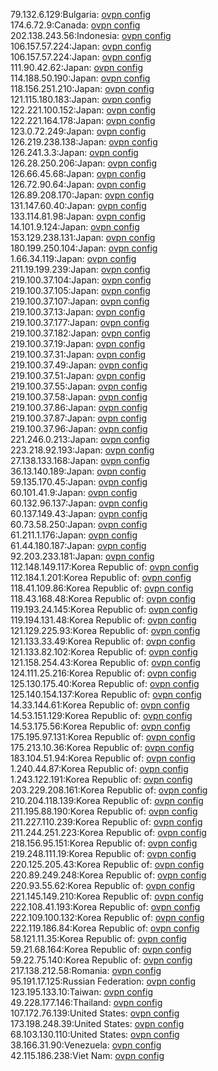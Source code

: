 79.132.6.129:Bulgaria: [ovpn config](vpn/79_132_6_129.ovpn)  
174.6.72.9:Canada: [ovpn config](vpn/174_6_72_9.ovpn)  
202.138.243.56:Indonesia: [ovpn config](vpn/202_138_243_56.ovpn)  
106.157.57.224:Japan: [ovpn config](vpn/106_157_57_224.ovpn)  
106.157.57.224:Japan: [ovpn config](vpn/106_157_57_224.ovpn)  
111.90.42.62:Japan: [ovpn config](vpn/111_90_42_62.ovpn)  
114.188.50.190:Japan: [ovpn config](vpn/114_188_50_190.ovpn)  
118.156.251.210:Japan: [ovpn config](vpn/118_156_251_210.ovpn)  
121.115.180.183:Japan: [ovpn config](vpn/121_115_180_183.ovpn)  
122.221.100.152:Japan: [ovpn config](vpn/122_221_100_152.ovpn)  
122.221.164.178:Japan: [ovpn config](vpn/122_221_164_178.ovpn)  
123.0.72.249:Japan: [ovpn config](vpn/123_0_72_249.ovpn)  
126.219.238.138:Japan: [ovpn config](vpn/126_219_238_138.ovpn)  
126.241.3.3:Japan: [ovpn config](vpn/126_241_3_3.ovpn)  
126.28.250.206:Japan: [ovpn config](vpn/126_28_250_206.ovpn)  
126.66.45.68:Japan: [ovpn config](vpn/126_66_45_68.ovpn)  
126.72.90.64:Japan: [ovpn config](vpn/126_72_90_64.ovpn)  
126.89.208.170:Japan: [ovpn config](vpn/126_89_208_170.ovpn)  
131.147.60.40:Japan: [ovpn config](vpn/131_147_60_40.ovpn)  
133.114.81.98:Japan: [ovpn config](vpn/133_114_81_98.ovpn)  
14.101.9.124:Japan: [ovpn config](vpn/14_101_9_124.ovpn)  
153.129.238.131:Japan: [ovpn config](vpn/153_129_238_131.ovpn)  
180.199.250.104:Japan: [ovpn config](vpn/180_199_250_104.ovpn)  
1.66.34.119:Japan: [ovpn config](vpn/1_66_34_119.ovpn)  
211.19.199.239:Japan: [ovpn config](vpn/211_19_199_239.ovpn)  
219.100.37.104:Japan: [ovpn config](vpn/219_100_37_104.ovpn)  
219.100.37.105:Japan: [ovpn config](vpn/219_100_37_105.ovpn)  
219.100.37.107:Japan: [ovpn config](vpn/219_100_37_107.ovpn)  
219.100.37.13:Japan: [ovpn config](vpn/219_100_37_13.ovpn)  
219.100.37.177:Japan: [ovpn config](vpn/219_100_37_177.ovpn)  
219.100.37.182:Japan: [ovpn config](vpn/219_100_37_182.ovpn)  
219.100.37.19:Japan: [ovpn config](vpn/219_100_37_19.ovpn)  
219.100.37.31:Japan: [ovpn config](vpn/219_100_37_31.ovpn)  
219.100.37.49:Japan: [ovpn config](vpn/219_100_37_49.ovpn)  
219.100.37.51:Japan: [ovpn config](vpn/219_100_37_51.ovpn)  
219.100.37.55:Japan: [ovpn config](vpn/219_100_37_55.ovpn)  
219.100.37.58:Japan: [ovpn config](vpn/219_100_37_58.ovpn)  
219.100.37.86:Japan: [ovpn config](vpn/219_100_37_86.ovpn)  
219.100.37.87:Japan: [ovpn config](vpn/219_100_37_87.ovpn)  
219.100.37.96:Japan: [ovpn config](vpn/219_100_37_96.ovpn)  
221.246.0.213:Japan: [ovpn config](vpn/221_246_0_213.ovpn)  
223.218.92.193:Japan: [ovpn config](vpn/223_218_92_193.ovpn)  
27.138.133.168:Japan: [ovpn config](vpn/27_138_133_168.ovpn)  
36.13.140.189:Japan: [ovpn config](vpn/36_13_140_189.ovpn)  
59.135.170.45:Japan: [ovpn config](vpn/59_135_170_45.ovpn)  
60.101.41.9:Japan: [ovpn config](vpn/60_101_41_9.ovpn)  
60.132.96.137:Japan: [ovpn config](vpn/60_132_96_137.ovpn)  
60.137.149.43:Japan: [ovpn config](vpn/60_137_149_43.ovpn)  
60.73.58.250:Japan: [ovpn config](vpn/60_73_58_250.ovpn)  
61.211.1.176:Japan: [ovpn config](vpn/61_211_1_176.ovpn)  
61.44.180.187:Japan: [ovpn config](vpn/61_44_180_187.ovpn)  
92.203.233.181:Japan: [ovpn config](vpn/92_203_233_181.ovpn)  
112.148.149.117:Korea Republic of: [ovpn config](vpn/112_148_149_117.ovpn)  
112.184.1.201:Korea Republic of: [ovpn config](vpn/112_184_1_201.ovpn)  
118.41.109.86:Korea Republic of: [ovpn config](vpn/118_41_109_86.ovpn)  
118.43.168.48:Korea Republic of: [ovpn config](vpn/118_43_168_48.ovpn)  
119.193.24.145:Korea Republic of: [ovpn config](vpn/119_193_24_145.ovpn)  
119.194.131.48:Korea Republic of: [ovpn config](vpn/119_194_131_48.ovpn)  
121.129.225.93:Korea Republic of: [ovpn config](vpn/121_129_225_93.ovpn)  
121.133.33.49:Korea Republic of: [ovpn config](vpn/121_133_33_49.ovpn)  
121.133.82.102:Korea Republic of: [ovpn config](vpn/121_133_82_102.ovpn)  
121.158.254.43:Korea Republic of: [ovpn config](vpn/121_158_254_43.ovpn)  
124.111.25.216:Korea Republic of: [ovpn config](vpn/124_111_25_216.ovpn)  
125.130.175.40:Korea Republic of: [ovpn config](vpn/125_130_175_40.ovpn)  
125.140.154.137:Korea Republic of: [ovpn config](vpn/125_140_154_137.ovpn)  
14.33.144.61:Korea Republic of: [ovpn config](vpn/14_33_144_61.ovpn)  
14.53.151.129:Korea Republic of: [ovpn config](vpn/14_53_151_129.ovpn)  
14.53.175.56:Korea Republic of: [ovpn config](vpn/14_53_175_56.ovpn)  
175.195.97.131:Korea Republic of: [ovpn config](vpn/175_195_97_131.ovpn)  
175.213.10.36:Korea Republic of: [ovpn config](vpn/175_213_10_36.ovpn)  
183.104.51.94:Korea Republic of: [ovpn config](vpn/183_104_51_94.ovpn)  
1.240.44.87:Korea Republic of: [ovpn config](vpn/1_240_44_87.ovpn)  
1.243.122.191:Korea Republic of: [ovpn config](vpn/1_243_122_191.ovpn)  
203.229.208.161:Korea Republic of: [ovpn config](vpn/203_229_208_161.ovpn)  
210.204.118.139:Korea Republic of: [ovpn config](vpn/210_204_118_139.ovpn)  
211.195.88.190:Korea Republic of: [ovpn config](vpn/211_195_88_190.ovpn)  
211.227.110.239:Korea Republic of: [ovpn config](vpn/211_227_110_239.ovpn)  
211.244.251.223:Korea Republic of: [ovpn config](vpn/211_244_251_223.ovpn)  
218.156.95.151:Korea Republic of: [ovpn config](vpn/218_156_95_151.ovpn)  
219.248.111.19:Korea Republic of: [ovpn config](vpn/219_248_111_19.ovpn)  
220.125.205.43:Korea Republic of: [ovpn config](vpn/220_125_205_43.ovpn)  
220.89.249.248:Korea Republic of: [ovpn config](vpn/220_89_249_248.ovpn)  
220.93.55.62:Korea Republic of: [ovpn config](vpn/220_93_55_62.ovpn)  
221.145.149.210:Korea Republic of: [ovpn config](vpn/221_145_149_210.ovpn)  
222.108.41.193:Korea Republic of: [ovpn config](vpn/222_108_41_193.ovpn)  
222.109.100.132:Korea Republic of: [ovpn config](vpn/222_109_100_132.ovpn)  
222.119.186.84:Korea Republic of: [ovpn config](vpn/222_119_186_84.ovpn)  
58.121.11.35:Korea Republic of: [ovpn config](vpn/58_121_11_35.ovpn)  
59.21.68.164:Korea Republic of: [ovpn config](vpn/59_21_68_164.ovpn)  
59.22.75.140:Korea Republic of: [ovpn config](vpn/59_22_75_140.ovpn)  
217.138.212.58:Romania: [ovpn config](vpn/217_138_212_58.ovpn)  
95.191.17.125:Russian Federation: [ovpn config](vpn/95_191_17_125.ovpn)  
123.195.133.10:Taiwan: [ovpn config](vpn/123_195_133_10.ovpn)  
49.228.177.146:Thailand: [ovpn config](vpn/49_228_177_146.ovpn)  
107.172.76.139:United States: [ovpn config](vpn/107_172_76_139.ovpn)  
173.198.248.39:United States: [ovpn config](vpn/173_198_248_39.ovpn)  
68.103.130.110:United States: [ovpn config](vpn/68_103_130_110.ovpn)  
38.166.31.90:Venezuela: [ovpn config](vpn/38_166_31_90.ovpn)  
42.115.186.238:Viet Nam: [ovpn config](vpn/42_115_186_238.ovpn)  
